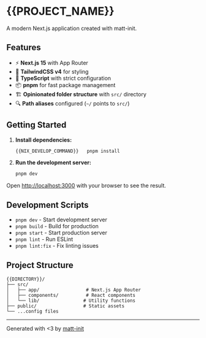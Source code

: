# {{PROJECT_NAME}}

A modern Next.js application created with matt-init.

## Features

- ⚡ **Next.js 15** with App Router
- 🎨 **TailwindCSS v4** for styling
- 🔧 **TypeScript** with strict configuration
- 📦 **pnpm** for fast package management
- 🏗️ **Opinionated folder structure** with `src/` directory
- 🔍 **Path aliases** configured (`~/` points to `src/`)

## Getting Started

1. **Install dependencies:**
   ```bash
   {{NIX_DEVELOP_COMMAND}}   pnpm install
   ```

2. **Run the development server:**
   ```bash
   pnpm dev
   ```

Open [http://localhost:3000](http://localhost:3000) with your browser to see the result.

## Development Scripts

- `pnpm dev` - Start development server
- `pnpm build` - Build for production
- `pnpm start` - Start production server
- `pnpm lint` - Run ESLint
- `pnpm lint:fix` - Fix linting issues

## Project Structure

```
{{DIRECTORY}}/
├── src/
│   ├── app/                 # Next.js App Router
│   ├── components/          # React components
│   └── lib/                # Utility functions
├── public/                 # Static assets
└── ...config files
```

---

Generated with <3 by [matt-init](https://github.com/matthew-hre/matt-init)